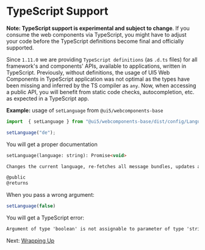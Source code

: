 # TypeScript Support

**Note: TypeScript support is experimental and subject to change**. If you consume the web components via TypeScript, you might have to adjust your code before the TypeScript definitions become final and officially supported.

Since `1.11.0` we are providing `TypeScript definitions` (as `.d.ts` files) for all framework's and components' APIs, available to applications, written in TypeScript. Previously, without definitions, the usage of UI5 Web Components in TypeScript application was not optimal as the types have been missing and inferred by the TS compiler as `any`.
Now, when accessing a public API, you will benefit from static code checks, autocompletion, etc. as expected in a TypeScript app.

**Example:** usage of `setLanguage` from `@ui5/webcomponents-base`

```ts
import  { setLanguage } from "@ui5/webcomponents-base/dist/config/Language.js";

setLanguage("de");

```

You will get a proper documentation

```html
setLanguage(language: string): Promise<void>

Changes the current language, re-fetches all message bundles, updates all language-aware components and returns a promise that resolves when all rendering is done.

@public
@returns
```

When you pass a wrong argument:

```ts
setLanguage(false)
```

You will get a TypeScript error:
```html
Argument of type 'boolean' is not assignable to parameter of type 'string'.
```


Next: [Wrapping Up](../wrapping-up)
